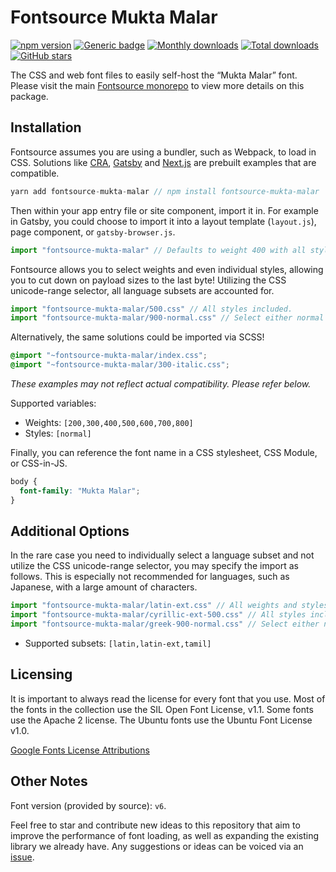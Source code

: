 # Fontsource Mukta Malar

[![npm version](https://badge.fury.io/js/fontsource-mukta-malar.svg)](https://www.npmjs.com/package/fontsource-mukta-malar) [![Generic badge](https://img.shields.io/badge/fontsource-passing-brightgreen)](https://github.com/fontsource/fontsource) [![Monthly downloads](https://badgen.net/npm/dm/fontsource-mukta-malar)](https://github.com/fontsource/fontsource) [![Total downloads](https://badgen.net/npm/dt/fontsource-mukta-malar)](https://github.com/fontsource/fontsource) [![GitHub stars](https://img.shields.io/github/stars/DecliningLotus/fontsource.svg?style=social&label=Star)](https://github.com/fontsource/fontsource/stargazers)

The CSS and web font files to easily self-host the “Mukta Malar” font. Please visit the main [Fontsource monorepo](https://github.com/fontsource/fontsource) to view more details on this package.

## Installation

Fontsource assumes you are using a bundler, such as Webpack, to load in CSS. Solutions like [CRA](https://create-react-app.dev/), [Gatsby](https://www.gatsbyjs.org/) and [Next.js](https://nextjs.org/) are prebuilt examples that are compatible.

```javascript
yarn add fontsource-mukta-malar // npm install fontsource-mukta-malar
```

Then within your app entry file or site component, import it in. For example in Gatsby, you could choose to import it into a layout template (`layout.js`), page component, or `gatsby-browser.js`.

```javascript
import "fontsource-mukta-malar" // Defaults to weight 400 with all styles included.
```

Fontsource allows you to select weights and even individual styles, allowing you to cut down on payload sizes to the last byte! Utilizing the CSS unicode-range selector, all language subsets are accounted for.

```javascript
import "fontsource-mukta-malar/500.css" // All styles included.
import "fontsource-mukta-malar/900-normal.css" // Select either normal or italic.
```

Alternatively, the same solutions could be imported via SCSS!

```scss
@import "~fontsource-mukta-malar/index.css";
@import "~fontsource-mukta-malar/300-italic.css";
```

_These examples may not reflect actual compatibility. Please refer below._

Supported variables:

- Weights: `[200,300,400,500,600,700,800]`
- Styles: `[normal]`

Finally, you can reference the font name in a CSS stylesheet, CSS Module, or CSS-in-JS.

```css
body {
  font-family: "Mukta Malar";
}
```

## Additional Options

In the rare case you need to individually select a language subset and not utilize the CSS unicode-range selector, you may specify the import as follows. This is especially not recommended for languages, such as Japanese, with a large amount of characters.

```javascript
import "fontsource-mukta-malar/latin-ext.css" // All weights and styles included.
import "fontsource-mukta-malar/cyrillic-ext-500.css" // All styles included.
import "fontsource-mukta-malar/greek-900-normal.css" // Select either normal or italic.
```

- Supported subsets: `[latin,latin-ext,tamil]`

## Licensing

It is important to always read the license for every font that you use.
Most of the fonts in the collection use the SIL Open Font License, v1.1. Some fonts use the Apache 2 license. The Ubuntu fonts use the Ubuntu Font License v1.0.

[Google Fonts License Attributions](https://fonts.google.com/attribution)

## Other Notes

Font version (provided by source): `v6`.

Feel free to star and contribute new ideas to this repository that aim to improve the performance of font loading, as well as expanding the existing library we already have. Any suggestions or ideas can be voiced via an [issue](https://github.com/fontsource/fontsource/issues).
